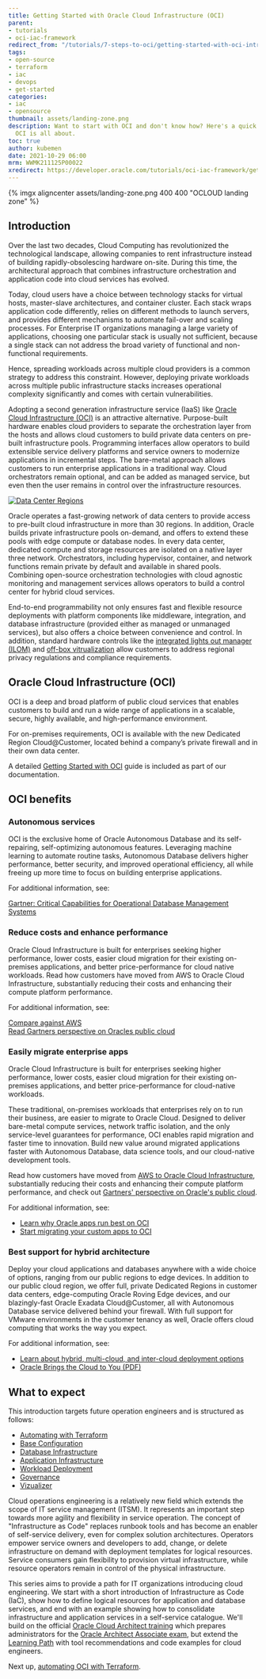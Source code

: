```yaml
---
title: Getting Started with Oracle Cloud Infrastructure (OCI)
parent:
- tutorials
- oci-iac-framework
redirect_from: "/tutorials/7-steps-to-oci/getting-started-with-oci-intro"
tags:
- open-source
- terraform
- iac
- devops
- get-started
categories:
- iac
- opensource
thumbnail: assets/landing-zone.png
description: Want to start with OCI and don't know how? Here's a quick look at what
  OCI is all about.
toc: true
author: kubemen
date: 2021-10-29 06:00
mrm: WWMK211125P00022
xredirect: https://developer.oracle.com/tutorials/oci-iac-framework/getting-started-with-oci-intro/
---
```

{% imgx aligncenter assets/landing-zone.png 400 400 "OCLOUD landing zone" %}

## Introduction

Over the last two decades, Cloud Computing has revolutionized the technological landscape, allowing companies to rent infrastructure instead of building rapidly-obsolescing hardware on-site. During this time, the architectural approach that combines infrastructure orchestration and application code into cloud services has evolved.  

Today, cloud users have a choice between technology stacks for virtual hosts, master-slave architectures, and container cluster. Each stack wraps application code differently, relies on different methods to launch servers, and provides different mechanisms to automate fail-over and scaling processes. For Enterprise IT organizations managing a large variety of applications, choosing one particular stack is usually not sufficient, because a single stack can not address the broad variety of functional and non-functional requirements.  

Hence, spreading workloads across multiple cloud providers is a common strategy to address this constraint. However, deploying private workloads across multiple public infrastructure stacks increases operational complexity significantly and comes with certain vulnerabilities.  

Adopting a second generation infrastructure service (IaaS) like [Oracle Cloud Infrastructure (OCI)][oci_cloud] is an attractive alternative. Purpose-built hardware enables cloud providers to separate the orchestration layer from the hosts and allows cloud customers to build private data centers on pre-built infrastructure pools. Programming interfaces allow operators to build extensible service delivery platforms and service owners to modernize applications in incremental steps. The bare-metal approach allows customers to run enterprise applications in a traditional way. Cloud orchestrators remain optional, and can be added as managed service, but even then the user remains in control over the infrastructure resources.  

[![Data Center Regions](https://www.oracle.com/a/ocom/img/rc24-oci-region-map.png)][oci_regionmap]

Oracle operates a fast-growing network of data centers to provide access to pre-built cloud infrastructure in more than 30 regions. In addition, Oracle builds private infrastructure pools on-demand, and offers to extend these pools with edge compute or database nodes. In every data center, dedicated compute and storage resources are isolated on a native layer three network. Orchestrators, including hypervisor, container, and network functions remain private by default and available in shared pools. Combining open-source orchestration technologies with cloud agnostic monitoring and management services allows operators to build a control center for hybrid cloud services.  

End-to-end programmability not only ensures fast and flexible resource deployments with platform components like middleware, integration, and database infrastructure (provided either as managed or unmanaged services), but also offers a choice between convenience and control. In addition, standard hardware controls like the [integrated lights out manager (ILOM)][oci_ilom] and [off-box vitrualization][oci_offbox] allow customers to address regional privacy regulations and compliance requirements.

## Oracle Cloud Infrastructure (OCI)

OCI is a deep and broad platform of public cloud services that enables customers to build and run a wide range of applications in a scalable, secure, highly available, and high-performance environment.

For on-premises requirements, OCI is available with the new Dedicated Region Cloud@Customer, located behind a company’s private firewall and in their own data center.  

A detailed [Getting Started with OCI][oci_intro] guide is included as part of our documentation.  

## OCI benefits

### Autonomous services

OCI is the exclusive home of Oracle Autonomous Database and its self-repairing, self-optimizing autonomous features. Leveraging machine learning to automate routine tasks, Autonomous Database delivers higher performance, better security, and improved operational efficiency, all while freeing up more time to focus on building enterprise applications.  

For additional information, see:  

[Gartner: Critical Capabilities for Operational Database Management Systems](https://www.oracle.com/database/gartner-dbms.html)  

### Reduce costs and enhance performance

Oracle Cloud Infrastructure is built for enterprises seeking higher performance, lower costs, easier cloud migration for their existing on-premises applications, and better price-performance for cloud native workloads. Read how customers have moved from AWS to Oracle Cloud Infrastructure, substantially reducing their costs and enhancing their compute platform performance.  

For additional information, see:  

[Compare against AWS](https://www.oracle.com/cloud/economics/)  
[Read Gartners perspective on Oracles public cloud](https://www.oracle.com/cloud/gartner-oci.html)

### Easily migrate enterprise apps

Oracle Cloud Infrastructure is built for enterprises seeking higher performance, lower costs, easier cloud migration for their existing on-premises applications, and better price-performance for cloud-native workloads.  

These traditional, on-premises workloads that enterprises rely on to run their business, are easier to migrate to Oracle Cloud. Designed to deliver bare-metal compute services, network traffic isolation, and the only service-level guarantees for performance, OCI enables rapid migration and faster time to innovation. Build new value around migrated applications faster with Autonomous Database, data science tools, and our cloud-native development tools.  

Read how customers have moved from [AWS to Oracle Cloud Infrastructure](https://www.oracle.com/cloud/economics/), substantially reducing their costs and enhancing their compute platform performance, and check out [Gartners' perspective on Oracle's public cloud](https://www.oracle.com/cloud/gartner-oci.html).  

For additional information, see:  

- [Learn why Oracle apps run best on OCI](https://www.oracle.com/cloud/migrate-applications-to-oracle-cloud/)
- [Start migrating your custom apps to OCI](https://www.oracle.com/cloud/migrate-custom-applications-to-cloud/)

### Best support for hybrid architecture

Deploy your cloud applications and databases anywhere with a wide choice of options, ranging from our public regions to edge devices. In addition to our public cloud region, we offer full, private Dedicated Regions in customer data centers, edge-computing Oracle Roving Edge devices, and our blazingly-fast Oracle Exadata Cloud@Customer, all with Autonomous Database service delivered behind your firewall. With full support for VMware environments in the customer tenancy as well, Oracle offers cloud computing that works the way you expect.  

For additional information, see:  

- [Learn about hybrid, multi-cloud, and inter-cloud deployment options](https://www.oracle.com/cloud/cloud-deployment-models/)
- [Oracle Brings the Cloud to You (PDF)](https://www.oracle.com/a/ocom/docs/engineered-systems/exadata/idc-adb-on-exac-at-cloud.pdf)

## What to expect

This introduction targets future operation engineers and is structured as follows:  

- [Automating with Terraform][provider]
- [Base Configuration][base]
- [Database Infrastructure][db-infra]
- [Application Infrastructure][app-infra]
- [Workload Deployment][workload]
- [Governance][governance]
- [Vizualizer][vizualize]

Cloud operations engineering is a relatively new field which extends the scope of IT service management (ITSM). It represents an important step towards more agility and flexibility in service operation. The concept of "Infrastructure as Code" replaces runbook tools and has become an enabler of self-service delivery, even for complex solution architectures. Operators empower service owners and developers to add, change, or delete infrastructure on demand with deployment templates for logical resources. Service consumers gain flexibility to provision virtual infrastructure, while resource operators remain in control of the physical infrastructure.

This series aims to provide a path for IT organizations introducing cloud engineering. We start with a short introduction of Infrastructure as Code (IaC), show how to define logical resources for application and database services, and end with an example showing how to consolidate infrastructure and application services in a self-service catalogue. We'll build on the official [Oracle Cloud Architect training][oci_training] which prepares administrators for the [Oracle Architect Associate exam][oci_certification], but extend the [Learning Path][oci_learning] with tool recommendations and code examples for cloud engineers.

Next up, [automating OCI with Terraform][provider].

<!--- Links -->
[home]:       index
[intro]:      getting-started-with-oci-intro.md
[provider]:   getting-started-with-oci-step-1-provider
[base]:       getting-started-with-oci-step-2-base
[db-infra]:   getting-started-with-oci-step-3-database-infrastructure
[app-infra]:  getting-started-with-oci-step-4-app-infrastructure
[workload]:   getting-started-with-oci-step-5-workload-deployment
[governance]: getting-started-with-oci-step-6-governance
[vizualize]:  step7-vizualize

[oci_certification]: https://www.oracle.com/cloud/iaas/training/architect-associate.html
[oci_cli]:           https://docs.oracle.com/en-us/iaas/tools/oci-cli/latest/oci_cli_docs/
[oci_cloud]:         https://www.oracle.com/cloud/
[oci_cloudshell]:    https://docs.cloud.oracle.com/en-us/iaas/Content/API/Concepts/cloudshellintro.htm
[oci_data]:          https://registry.terraform.io/providers/hashicorp/oci/latest/docs
[oci_sdk]:           https://docs.cloud.oracle.com/en-us/iaas/Content/API/SDKDocs/terraform.htm
[oci_freetier]:      http://signup.oraclecloud.com/
[oci_global]:        https://www.oracle.com/cloud/architecture-and-regions.html
[oci_learn]:         https://learn.oracle.com/ols/user-portal
[oci_learning]:      https://learn.oracle.com/ols/learning-path/become-oci-architect-associate/35644/75658
[oci_homeregion]:    https://docs.cloud.oracle.com/en-us/iaas/Content/Identity/Tasks/managingregions.htm
[oci_identifier]:    https://docs.cloud.oracle.com/en-us/iaas/Content/General/Concepts/regions.htm
[oci_identity]:      https://registry.terraform.io/providers/hashicorp/oci/latest/docs/data-sources/identity_availability_domains
[oci_ilom]:          https://www.oracle.com/servers/technologies/integrated-lights-out-manager.html
[oci_offbox]:        https://blogs.oracle.com/cloud-infrastructure/first-principles-l2-network-virtualization-for-lift-and-shift
[oci_provider]:      https://github.com/terraform-providers/terraform-provider-oci
[oci_region]:        https://registry.terraform.io/providers/hashicorp/oci/latest/docs/data-sources/identity_regions
[oci_regions]:       https://www.oracle.com/cloud/data-regions.html
[oci_regionmap]:     https://www.oracle.com/cloud/architecture-and-regions.html
[oci_sdk]:           https://docs.cloud.oracle.com/en-us/iaas/Content/API/SDKDocs/terraform.htm
[oci_tenancy]:       https://docs.oracle.com/en-us/iaas/Content/GSG/Concepts/settinguptenancy.htm
[oci_training]:      https://www.oracle.com/cloud/iaas/training/
[oci_intro]:         https://docs.oracle.com/en-us/iaas/Content/GSG/Concepts/baremetalintro.htm

[tf_doc]: https://registry.terraform.io/providers/hashicorp/oci/latest/docs
[cli_doc]: https://docs.cloud.oracle.com/en-us/iaas/tools/oci-cli/latest/oci_cli_docs/
[iam_doc]: https://docs.cloud.oracle.com/en-us/iaas/Content/Identity/Concepts/overview.htm
[network_doc]: https://docs.cloud.oracle.com/en-us/iaas/Content/Network/Concepts/overview.htm
[compute_doc]: https://docs.cloud.oracle.com/en-us/iaas/Content/Compute/Concepts/computeoverview.htm#Overview_of_the_Compute_Service
[storage_doc]: https://docs.cloud.oracle.com/en-us/iaas/Content/Object/Concepts/objectstorageoverview.htm
[database_doc]: https://docs.cloud.oracle.com/en-us/iaas/Content/Database/Concepts/databaseoverview.htm

[iam_video]: https://www.youtube.com/playlist?list=PLKCk3OyNwIzuuA-wq2rVuxUE13rPTvzQZ
[network_video]: https://www.youtube.com/playlist?list=PLKCk3OyNwIzvHm2E-cGrmoMes-VwanT3P
[compute_video]: https://www.youtube.com/playlist?list=PLKCk3OyNwIzsAjIaUaVsKdXcfBOy6LASv
[storage_video]: https://www.youtube.com/playlist?list=PLKCk3OyNwIzu7zNtt_w1dXFOUbAjheMeo
[database_video]: https://www.youtube.com/watch?v=F4-sxIsnbKI&list=PLKCk3OyNwIzsfuB9kj1CTPavjgByJBXGK

[jmespath_site]: https://jmespath.org/tutorial.html
[jq_site]: https://stedolan.github.io/jq/
[jq_play]: https://jqplay.org/
[json_validate]: https://jsonlint.com/

[vsc_site]: https://code.visualstudio.com/

[terraform]: https://www.terraform.io/
[tf_examples]: https://github.com/terraform-providers/terraform-provider-oci/tree/master/examples
[tf_lint]: https://www.hashicorp.com/blog/announcing-the-terraform-visual-studio-code-extension-v2-0-0

[oci_regions]: https://www.oracle.com/cloud/data-regions.html
